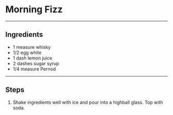 # Morning Fizz

---

## Ingredients

* 1 measure whisky
* 1/2 egg white
* 1 dash lemon juice
* 2 dashes sugar syrup
* 1/4 measure Pernod

---

## Steps

1.  Shake ingredients well with ice and pour into a highball glass. Top with soda.